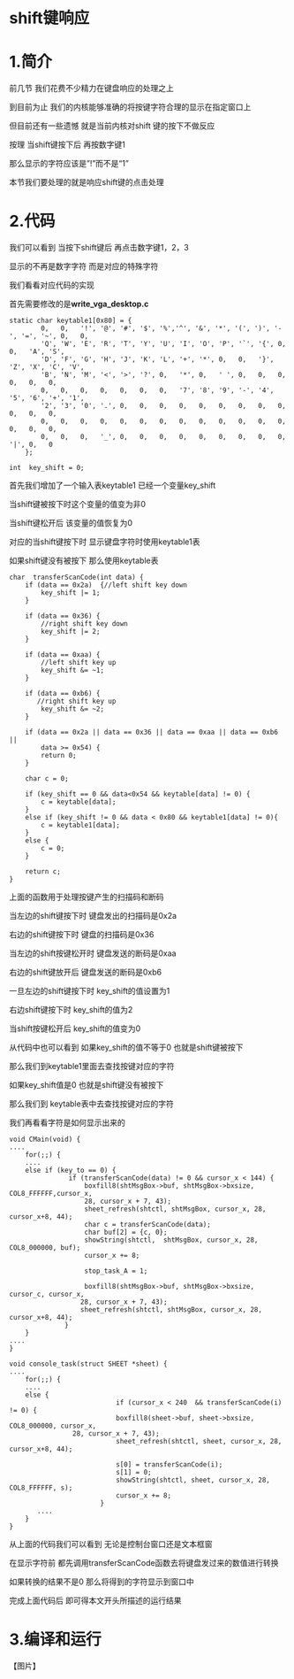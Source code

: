 # shift键响应

# 1.简介

前几节 我们花费不少精力在键盘响应的处理之上

到目前为止 我们的内核能够准确的将按键字符合理的显示在指定窗口上

但目前还有一些遗憾 就是当前内核对shift 键的按下不做反应

按理 当shift键按下后 再按数字键1

那么显示的字符应该是”!”而不是“1”

本节我们要处理的就是响应shift键的点击处理



# 2.代码

我们可以看到 当按下shift键后 再点击数字键1，2，3

显示的不再是数字字符 而是对应的特殊字符

我们看看对应代码的实现

首先需要修改的是**write_vga_desktop.c**

```
static char keytable1[0x80] = {
        0,   0,   '!', '@', '#', '$', '%','^', '&', '*', '(', ')', '-', '=', '~', 0,   0,
        'Q', 'W', 'E', 'R', 'T', 'Y', 'U', 'I', 'O', 'P', '`', '{', 0,   0,   'A', 'S',
        'D', 'F', 'G', 'H', 'J', 'K', 'L', '+', '*', 0,   0,   '}', 'Z', 'X', 'C', 'V',
        'B', 'N', 'M', '<', '>', '?', 0,   '*', 0,   ' ', 0,   0,   0,   0,   0,   0,
        0,   0,   0,   0,   0,   0,   0,   '7', '8', '9', '-', '4', '5', '6', '+', '1',
        '2', '3', '0', '.', 0,   0,   0,   0,   0,   0,   0,   0,   0,   0,   0,   0,
        0,   0,   0,   0,   0,   0,   0,   0,   0,   0,   0,   0,   0,   0,   0,   0,
        0,   0,   0,   '_', 0,   0,   0,   0,   0,   0,   0,   0,   0,   '|', 0,   0
    };

int  key_shift = 0;
```

首先我们增加了一个输入表keytable1 已经一个变量key_shift

当shift键被按下时这个变量的值变为非0

当shift键松开后 该变量的值恢复为0

对应的当shift键按下时 显示键盘字符时使用keytable1表

如果shift键没有被按下 那么使用keytable表

```
char  transferScanCode(int data) {
    if (data == 0x2a)  {//left shift key down
        key_shift |= 1;
    }

    if (data == 0x36) {
        //right shift key down 
        key_shift |= 2; 
    }

    if (data == 0xaa) {
        //left shift key up
        key_shift &= ~1;
    }

    if (data == 0xb6) {
       //right shift key up
        key_shift &= ~2;
    }

    if (data == 0x2a || data == 0x36 || data == 0xaa || data == 0xb6 || 
        data >= 0x54) {
        return 0;
    }

    char c = 0;

    if (key_shift == 0 && data<0x54 && keytable[data] != 0) {
        c = keytable[data];
    } 
    else if (key_shift != 0 && data < 0x80 && keytable1[data] != 0){
        c = keytable1[data];
    }
    else {
        c = 0;
    }

    return c;
}

```

上面的函数用于处理按键产生的扫描码和断码

当左边的shift键按下时 键盘发出的扫描码是0x2a

右边的shift键按下时 键盘的扫描码是0x36

当左边的shift按键松开时 键盘发送的断码是0xaa

右边的shift键放开后 键盘发送的断码是0xb6

一旦左边的shift键按下时 key_shift的值设置为1

右边shift键按下时 key_shift的值为2

当shift按键松开后 key_shift的值变为0



从代码中也可以看到 如果key_shift的值不等于0 也就是shift键被按下

那么我们到keytable1里面去查找按键对应的字符

如果key_shift值是0 也就是shift键没有被按下

那么我们到 keytable表中去查找按键对应的字符

我们再看看字符是如何显示出来的

```
void CMain(void) {
....
    for(;;) {
    ....
    else if (key_to == 0) {
               if (transferScanCode(data) != 0 && cursor_x < 144) {
                   boxfill8(shtMsgBox->buf, shtMsgBox->bxsize, COL8_FFFFFF,cursor_x,
                   28, cursor_x + 7, 43);
                   sheet_refresh(shtctl, shtMsgBox, cursor_x, 28, cursor_x+8, 44);
                   char c = transferScanCode(data);
                   char buf[2] = {c, 0};
                   showString(shtctl,  shtMsgBox, cursor_x, 28, COL8_000000, buf);
                   cursor_x += 8;

                   stop_task_A = 1;

                   boxfill8(shtMsgBox->buf, shtMsgBox->bxsize, cursor_c, cursor_x,
                  28, cursor_x + 7, 43);
                  sheet_refresh(shtctl, shtMsgBox, cursor_x, 28, cursor_x+8, 44);
              } 
    }
....
}

void console_task(struct SHEET *sheet) {
....
    for(;;) {
    ....
    else {
                           if (cursor_x < 240  && transferScanCode(i) != 0) {
                           boxfill8(sheet->buf, sheet->bxsize, COL8_000000, cursor_x,
                28, cursor_x + 7, 43);
                           sheet_refresh(shtctl, sheet, cursor_x, 28, cursor_x+8, 44);

                           s[0] = transferScanCode(i);
                           s[1] = 0;
                           showString(shtctl, sheet, cursor_x, 28, COL8_FFFFFF, s);
                           cursor_x += 8;
                       }
       ....
    }
}
```

从上面的代码我们可以看到 无论是控制台窗口还是文本框窗

在显示字符前 都先调用transferScanCode函数去将键盘发过来的数值进行转换

如果转换的结果不是0 那么将得到的字符显示到窗口中

完成上面代码后 即可得本文开头所描述的运行结果



# 3.编译和运行

【图片】